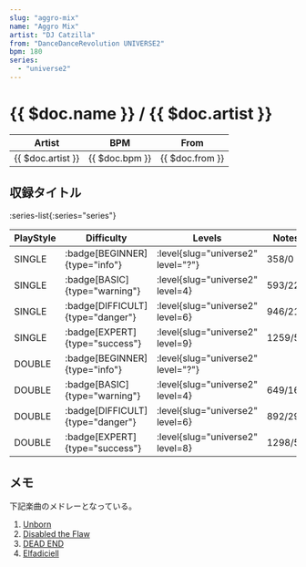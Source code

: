 ```yaml
---
slug: "aggro-mix"
name: "Aggro Mix"
artist: "DJ Catzilla"
from: "DanceDanceRevolution UNIVERSE2"
bpm: 180
series:
  - "universe2"
---
```


# {{ $doc.name }} / {{ $doc.artist }}

|Artist|BPM|From|
|------|---|----|
|{{ $doc.artist }}|{{ $doc.bpm }}|{{ $doc.from }}|

## 収録タイトル

:series-list{:series="series"}

|PlayStyle|Difficulty|Levels|Notes|Movie|
|---------|----------|------|-----|-----|
|SINGLE| :badge[BEGINNER]{type="info"}|<div class="field is-grouped is-grouped-multiline"> :level{slug="universe2" level="?"}</div>|358/0||
|SINGLE| :badge[BASIC]{type="warning"}|<div class="field is-grouped is-grouped-multiline"> :level{slug="universe2" level=4}</div>|593/22||
|SINGLE| :badge[DIFFICULT]{type="danger"}|<div class="field is-grouped is-grouped-multiline"> :level{slug="universe2" level=6}</div>|946/21||
|SINGLE| :badge[EXPERT]{type="success"}|<div class="field is-grouped is-grouped-multiline"> :level{slug="universe2" level=9}</div>|1259/55||
|DOUBLE| :badge[BEGINNER]{type="info"}|<div class="field is-grouped is-grouped-multiline"> :level{slug="universe2" level="?"}</div>|||
|DOUBLE| :badge[BASIC]{type="warning"}|<div class="field is-grouped is-grouped-multiline"> :level{slug="universe2" level=4}</div>|649/16||
|DOUBLE| :badge[DIFFICULT]{type="danger"}|<div class="field is-grouped is-grouped-multiline"> :level{slug="universe2" level=6}</div>|892/29||
|DOUBLE| :badge[EXPERT]{type="success"}|<div class="field is-grouped is-grouped-multiline"> :level{slug="universe2" level=8}</div>|1298/58||

## メモ

下記楽曲のメドレーとなっている。

1. [Unborn](/songs/unborn)
1. [Disabled the Flaw](/songs/disabled-the-flaw)
1. [DEAD END](/songs/dead-end)
1. [Elfadiciell](/songs/elfadiciell)
